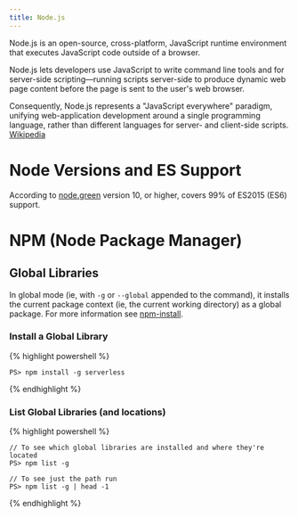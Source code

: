```yaml
---
title: Node.js
---
```


Node.js is an open-source, cross-platform, JavaScript runtime environment that executes JavaScript code outside of a browser. 

Node.js lets developers use JavaScript to write command line tools and for server-side scripting—running scripts server-side to produce dynamic web page content before the page is sent to the user's web browser. 

Consequently, Node.js represents a "JavaScript everywhere" paradigm, unifying web-application development around a single programming language, rather than different languages for server- and client-side scripts. [Wikipedia](https://en.wikipedia.org/wiki/Node.js)

# Node Versions and ES Support

According to [node.green](https://node.green/) version 10, or higher, covers 99%  of ES2015 (ES6) support.

# NPM (Node Package Manager)

## Global Libraries

In global mode (ie, with `-g` or `--global` appended to the command), it installs the current package context (ie, the current working directory) as a global package. For more information see [npm-install](https://docs.npmjs.com/cli/install).

### Install a Global Library

{% highlight powershell %}

    PS> npm install -g serverless
   
{% endhighlight %}

### List Global Libraries (and locations)

{% highlight powershell %}

    // To see which global libraries are installed and where they're located
    PS> npm list -g

    // To see just the path run
    PS> npm list -g | head -1
   
{% endhighlight %}

